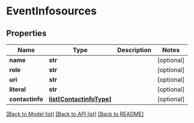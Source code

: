 # EventInfosources

## Properties
Name | Type | Description | Notes
------------ | ------------- | ------------- | -------------
**name** | **str** |  | [optional] 
**role** | **str** |  | [optional] 
**uri** | **str** |  | [optional] 
**literal** | **str** |  | [optional] 
**contactinfo** | [**list[ContactinfoType]**](ContactinfoType.md) |  | [optional] 

[[Back to Model list]](../README.md#documentation-for-models) [[Back to API list]](../README.md#documentation-for-api-endpoints) [[Back to README]](../README.md)

